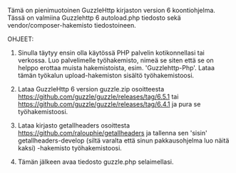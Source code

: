Tämä on pienimuotoinen GuzzleHttp kirjaston version 6 koontiohjelma. Tässä on valmiina Guzzlehttp 6 autoload.php tiedosto sekä vendor/composer-hakemisto tiedostoineen.

OHJEET:

1. Sinulla täytyy ensin olla käytössä PHP palvelin kotikonnellasi tai verkossa. Luo palvelimelle työhakemisto, nimeä se siten että se on helppo erottaa muista hakemistoista, esim. 'Guzzlehttp-Php'. Lataa tämän työkalun upload-hakemiston sisältö työhakemistoosi.

2. Lataa GuzzleHttp 6 version guzzle.zip  osoitteesta https://github.com/guzzle/guzzle/releases/tag/6.5.1 tai https://github.com/guzzle/guzzle/releases/tag/6.4.1 ja pura se työhakemistoosi.

3. Lataa kirjasto getallheaders osoittesta https://github.com/ralouphie/getallheaders ja tallenna sen 'sisin' getallheaders-develop  (siltä varalta että sinun pakkausohjelma luo näitä kaksi) -hakemisto työhakemistoosi.

4. Tämän jälkeen avaa tiedosto guzzle.php selaimellasi.
